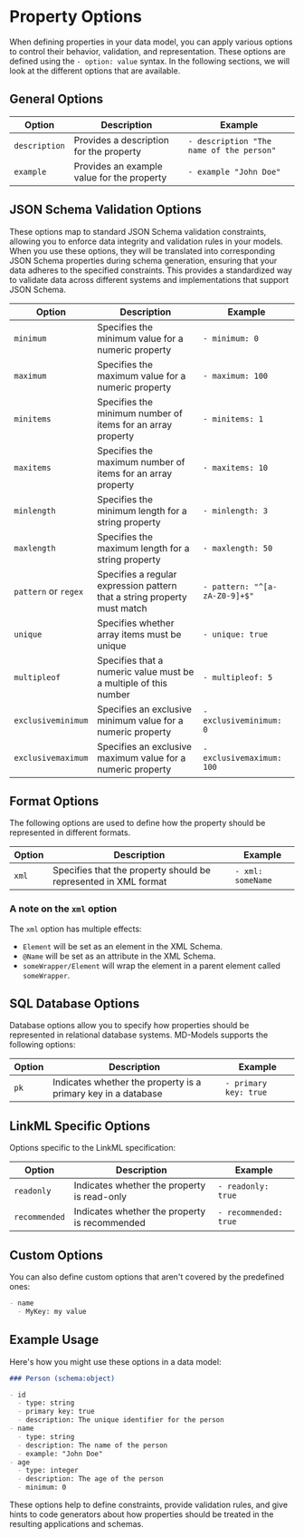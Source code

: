 # Property Options

When defining properties in your data model, you can apply various options to control their behavior, validation, and representation. These options are defined using the `- option: value` syntax. In the following sections, we will look at the different options that are available.

## General Options

| Option        | Description                                | Example                                  |
| ------------- | ------------------------------------------ | ---------------------------------------- |
| `description` | Provides a description for the property    | `- description "The name of the person"` |
| `example`     | Provides an example value for the property | `- example "John Doe"`                   |

## JSON Schema Validation Options

These options map to standard JSON Schema validation constraints, allowing you to enforce data integrity and validation rules in your models. When you use these options, they will be translated into corresponding JSON Schema properties during schema generation, ensuring that your data adheres to the specified constraints. This provides a standardized way to validate data across different systems and implementations that support JSON Schema.

| Option               | Description                                                              | Example                       |
| -------------------- | ------------------------------------------------------------------------ | ----------------------------- |
| `minimum`            | Specifies the minimum value for a numeric property                       | `- minimum: 0`                |
| `maximum`            | Specifies the maximum value for a numeric property                       | `- maximum: 100`              |
| `minitems`           | Specifies the minimum number of items for an array property              | `- minitems: 1`               |
| `maxitems`           | Specifies the maximum number of items for an array property              | `- maxitems: 10`              |
| `minlength`          | Specifies the minimum length for a string property                       | `- minlength: 3`              |
| `maxlength`          | Specifies the maximum length for a string property                       | `- maxlength: 50`             |
| `pattern` or `regex` | Specifies a regular expression pattern that a string property must match | `- pattern: "^[a-zA-Z0-9]+$"` |
| `unique`             | Specifies whether array items must be unique                             | `- unique: true`              |
| `multipleof`         | Specifies that a numeric value must be a multiple of this number         | `- multipleof: 5`             |
| `exclusiveminimum`   | Specifies an exclusive minimum value for a numeric property              | `- exclusiveminimum: 0`       |
| `exclusivemaximum`   | Specifies an exclusive maximum value for a numeric property              | `- exclusivemaximum: 100`     |

## Format Options

The following options are used to define how the property should be represented in different formats.

| Option | Description                                                     | Example           |
| ------ | --------------------------------------------------------------- | ----------------- |
| `xml`  | Specifies that the property should be represented in XML format | `- xml: someName` |

### A note on the `xml` option

The `xml` option has multiple effects:

- `Element` will be set as an element in the XML Schema.
- `@Name` will be set as an attribute in the XML Schema.
- `someWrapper/Element` will wrap the element in a parent element called `someWrapper`.

## SQL Database Options

Database options allow you to specify how properties should be represented in relational database systems. MD-Models supports the following options:

| Option | Description                                                   | Example               |
| ------ | ------------------------------------------------------------- | --------------------- |
| `pk`   | Indicates whether the property is a primary key in a database | `- primary key: true` |

## LinkML Specific Options

Options specific to the LinkML specification:

| Option        | Description                                   | Example               |
| ------------- | --------------------------------------------- | --------------------- |
| `readonly`    | Indicates whether the property is read-only   | `- readonly: true`    |
| `recommended` | Indicates whether the property is recommended | `- recommended: true` |

## Custom Options

You can also define custom options that aren't covered by the predefined ones:

```markdown
- name
  - MyKey: my value
```

## Example Usage

Here's how you might use these options in a data model:

```markdown
### Person (schema:object)

- id
  - type: string
  - primary key: true
  - description: The unique identifier for the person
- name
  - type: string
  - description: The name of the person
  - example: "John Doe"
- age
  - type: integer
  - description: The age of the person
  - minimum: 0
```

These options help to define constraints, provide validation rules, and give hints to code generators about how properties should be treated in the resulting applications and schemas.
